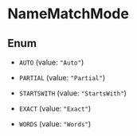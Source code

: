 

# NameMatchMode

## Enum


* `AUTO` (value: `"Auto"`)

* `PARTIAL` (value: `"Partial"`)

* `STARTSWITH` (value: `"StartsWith"`)

* `EXACT` (value: `"Exact"`)

* `WORDS` (value: `"Words"`)



